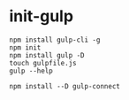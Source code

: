 # init-gulp
```
npm install gulp-cli -g
npm init
npm install gulp -D
touch gulpfile.js
gulp --help
```

```
npm install --D gulp-connect
```

